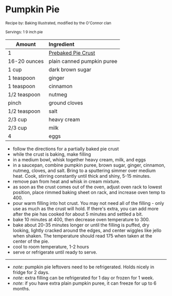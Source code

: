 # Pumpkin Pie

<small>Recipe by: Baking Illustrated, modified by the O'Connor clan</small>

<small>Servings: 1 9 inch pie</small>

| Amount          | Ingredient                                 |
| --------------- | :----------------------------------------- |
| 1               | [Prebaked Pie Crust](pieDoughPreBaked.md)  |
| 16-20 ounces    | plain canned pumpkin puree                 |
| 1 cup           | dark brown sugar                           |
| 1 teaspoon      | ginger                                     |
| 1 teaspoon      | cinnamon                                   |
| 1/2 teaspoon    | nutmeg                                     |
| pinch           | ground cloves                              |
| 1/2 teaspoon    | salt                                       |
| 2/3 cup         | heavy cream                                |
| 2/3 cup         | milk                                       |
| 4               | eggs                                       |

- follow the directions for a partially baked pie crust
- while the crust is baking, make filling
- in a medium bowl, whisk together heavy cream, milk, and eggs
- in a saucepan, combine pumpkin puree, brown sugar, ginger, cinnamon, nutmeg, cloves, and salt. Bring to a sputtering simmer over medium heat. Cook, stirring constantly until thick and shiny, 5-15 minutes.
- remove pan from heat and whisk in cream mixture.
- as soon as the crust comes out of the oven, adjust oven rack to lowest position, place rimmed baking sheet on rack, and increase oven temp to 400.
- pour warm filling into hot crust. You may not need all of the filling - only use as much as the crust will hold. If there's extra, you can add more after the pie has cooked for about 5 minutes and settled a bit.
- bake 10 minutes at 400, then decrease oven temperature to 300.
- bake about 20-35 minutes longer or until the filling is puffed, dry looking, lightly cracked around the edges, and center wiggles like jello when shaken. The temperature should read 175 when taken at the center of the pie.
- cool to room temperature, 1-2 hours
- serve or refrigerate until ready to serve.

-----

- _note_: pumpkin pie leftovers need to be refrigerated. Holds nicely in fridge for 2 days.
- _note_: extra filling can be refrigerated for 1 day or frozen for 1 week.
- _note_: if you have extra plain pumpkin puree, it can freeze for up to 6 months.